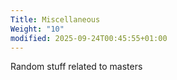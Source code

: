 ```yaml
---
Title: Miscellaneous
Weight: "10"
modified: 2025-09-24T00:45:55+01:00
---
```

Random stuff related to masters